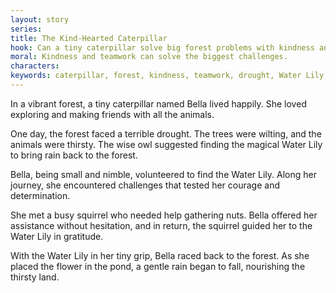 ```yaml
---
layout: story
series: 
title: The Kind-Hearted Caterpillar
hook: Can a tiny caterpillar solve big forest problems with kindness and teamwork?
moral: Kindness and teamwork can solve the biggest challenges.
characters: 
keywords: caterpillar, forest, kindness, teamwork, drought, Water Lily, courage, determination, gratitude, rain
---
```


In a vibrant forest, a tiny caterpillar named Bella lived happily. She loved exploring and making friends with all the animals.

One day, the forest faced a terrible drought. The trees were wilting, and the animals were thirsty. The wise owl suggested finding the magical Water Lily to bring rain back to the forest.

Bella, being small and nimble, volunteered to find the Water Lily. Along her journey, she encountered challenges that tested her courage and determination.

She met a busy squirrel who needed help gathering nuts. Bella offered her assistance without hesitation, and in return, the squirrel guided her to the Water Lily in gratitude.

With the Water Lily in her tiny grip, Bella raced back to the forest. As she placed the flower in the pond, a gentle rain began to fall, nourishing the thirsty land.
